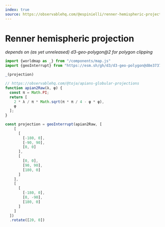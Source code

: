 ```yaml
---
index: true
source: https://observablehq.com/@espinielli/renner-hemispheric-projection
---
```


# Renner hemispheric projection

_depends on (as yet unreleased) d3-geo-polygon@2 for polygon clipping_

```js
import {worldmap as _} from "/components/map.js"
import {geoInterrupt} from "https://esm.sh/gh/d3/d3-geo-polygon@d8e3737f1e"; //"npm:d3-geo-polygon@2";
```

```js
_(projection)
```

```js echo
// https://observablehq.com/@toja/apians-globular-projections
function apian2Raw(λ, φ) {
  const π = Math.PI;
  return [
    2 * λ / π * Math.sqrt(π * π / 4 - φ * φ),
    φ
  ];
}

const projection = geoInterrupt(apian2Raw, [
    [
      [
        [-180, 0],
        [-90, 90],
        [0, 0]
      ],
      [
        [0, 0],
        [90, 90],
        [180, 0]
      ]
    ],
    [
      [
        [-180, 0],
        [0, -90],
        [180, 0]
      ]
    ]
  ])
  .rotate([20, 0])
```
